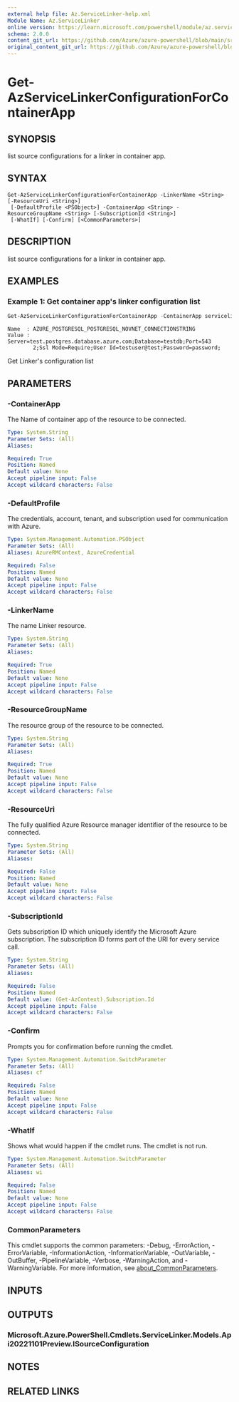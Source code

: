 ```yaml
---
external help file: Az.ServiceLinker-help.xml
Module Name: Az.ServiceLinker
online version: https://learn.microsoft.com/powershell/module/az.servicelinker/get-azservicelinkerconfigurationforcontainerapp
schema: 2.0.0
content_git_url: https://github.com/Azure/azure-powershell/blob/main/src/ServiceLinker/ServiceLinker/help/Get-AzServiceLinkerConfigurationForContainerApp.md
original_content_git_url: https://github.com/Azure/azure-powershell/blob/main/src/ServiceLinker/ServiceLinker/help/Get-AzServiceLinkerConfigurationForContainerApp.md
---
```


# Get-AzServiceLinkerConfigurationForContainerApp

## SYNOPSIS
list source configurations for a linker in container app.

## SYNTAX

```
Get-AzServiceLinkerConfigurationForContainerApp -LinkerName <String> [-ResourceUri <String>]
 [-DefaultProfile <PSObject>] -ContainerApp <String> -ResourceGroupName <String> [-SubscriptionId <String>]
 [-WhatIf] [-Confirm] [<CommonParameters>]
```

## DESCRIPTION
list source configurations for a linker in container app.

## EXAMPLES

### Example 1: Get container app's linker configuration list
```powershell
Get-AzServiceLinkerConfigurationForContainerApp -ContainerApp servicelinker-containerapp -ResourceGroupName servicelinker-test-group -LinkerName postgresql_linker | Format-List
```

```output
Name  : AZURE_POSTGRESQL_POSTGRESQL_NOVNET_CONNECTIONSTRING
Value : Server=test.postgres.database.azure.com;Database=testdb;Port=543 
        2;Ssl Mode=Require;User Id=testuser@test;Password=password;
```

Get Linker's configuration list

## PARAMETERS

### -ContainerApp
The Name of container app of the resource to be connected.

```yaml
Type: System.String
Parameter Sets: (All)
Aliases:

Required: True
Position: Named
Default value: None
Accept pipeline input: False
Accept wildcard characters: False
```

### -DefaultProfile
The credentials, account, tenant, and subscription used for communication with Azure.

```yaml
Type: System.Management.Automation.PSObject
Parameter Sets: (All)
Aliases: AzureRMContext, AzureCredential

Required: False
Position: Named
Default value: None
Accept pipeline input: False
Accept wildcard characters: False
```

### -LinkerName
The name Linker resource.

```yaml
Type: System.String
Parameter Sets: (All)
Aliases:

Required: True
Position: Named
Default value: None
Accept pipeline input: False
Accept wildcard characters: False
```

### -ResourceGroupName
The resource group of the resource to be connected.

```yaml
Type: System.String
Parameter Sets: (All)
Aliases:

Required: True
Position: Named
Default value: None
Accept pipeline input: False
Accept wildcard characters: False
```

### -ResourceUri
The fully qualified Azure Resource manager identifier of the resource to be connected.

```yaml
Type: System.String
Parameter Sets: (All)
Aliases:

Required: False
Position: Named
Default value: None
Accept pipeline input: False
Accept wildcard characters: False
```

### -SubscriptionId
Gets subscription ID which uniquely identify the Microsoft Azure subscription.
The subscription ID forms part of the URI for every service call.

```yaml
Type: System.String
Parameter Sets: (All)
Aliases:

Required: False
Position: Named
Default value: (Get-AzContext).Subscription.Id
Accept pipeline input: False
Accept wildcard characters: False
```

### -Confirm
Prompts you for confirmation before running the cmdlet.

```yaml
Type: System.Management.Automation.SwitchParameter
Parameter Sets: (All)
Aliases: cf

Required: False
Position: Named
Default value: None
Accept pipeline input: False
Accept wildcard characters: False
```

### -WhatIf
Shows what would happen if the cmdlet runs.
The cmdlet is not run.

```yaml
Type: System.Management.Automation.SwitchParameter
Parameter Sets: (All)
Aliases: wi

Required: False
Position: Named
Default value: None
Accept pipeline input: False
Accept wildcard characters: False
```

### CommonParameters
This cmdlet supports the common parameters: -Debug, -ErrorAction, -ErrorVariable, -InformationAction, -InformationVariable, -OutVariable, -OutBuffer, -PipelineVariable, -Verbose, -WarningAction, and -WarningVariable. For more information, see [about_CommonParameters](http://go.microsoft.com/fwlink/?LinkID=113216).

## INPUTS

## OUTPUTS

### Microsoft.Azure.PowerShell.Cmdlets.ServiceLinker.Models.Api20221101Preview.ISourceConfiguration

## NOTES

## RELATED LINKS

